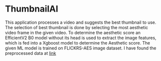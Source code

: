 # ThumbnailAI

This application processes a video and suggests the best thumbnail to use. The selection of best thumbnail is done by selecting the most aesthetic video frame in the given video. To determine the aesthetic score an EfficientV2 B0 model without its head is used to extract the image features, which is fed into a Xgboost model to determine the Aesthetic score. The given ML model is trained on FLICKRS-AES image dataset. I have found the preprocessed data at [link](https://github.com/alanspike/personalizedImageAesthetics)
